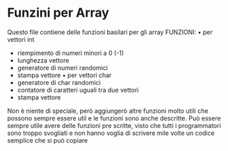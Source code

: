 # Funzini per Array 
Questo file contiene delle funzioni basilari per gli array
FUNZIONI:
• per vettori int
  - riempimento di numeri minori a 0 (-1)
  - lunghezza vettore
  - generatore di numeri randomici
  - stampa vettore
• per vettori char
  - generatore di char randomici
  - contatore di caratteri uguali tra due vettori
  - stampa vettore

Non è niente di speciale, però aggiungerò altre funzioni molto utili
che possono sempre essere util e le funzioni sono anche descritte.
Può essere sempre utile avere delle funzioni pre scritte, visto che
tutti i programmatori sono troppo svogliati e non hanno voglia di
scrivere mile volte un codice semplice che si può copiare
